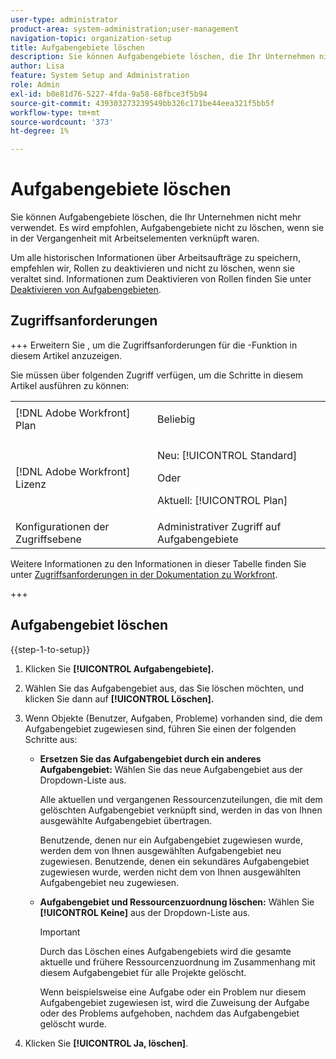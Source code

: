 ```yaml
---
user-type: administrator
product-area: system-administration;user-management
navigation-topic: organization-setup
title: Aufgabengebiete löschen
description: Sie können Aufgabengebiete löschen, die Ihr Unternehmen nicht mehr verwendet. Es wird empfohlen, Aufgabengebiete nicht zu löschen, wenn sie in der Vergangenheit mit Arbeitselementen verknüpft waren. Um alle historischen Informationen über Arbeitsaufträge zu speichern, empfehlen wir, Rollen zu deaktivieren und nicht zu löschen, wenn sie veraltet sind. Informationen zum Deaktivieren von Rollen finden Sie unter Deaktivieren von Aufgabengebieten.
author: Lisa
feature: System Setup and Administration
role: Admin
exl-id: b0e81d76-5227-4fda-9a58-68fbce3f5b94
source-git-commit: 439303273239549bb326c171be44eea321f5bb5f
workflow-type: tm+mt
source-wordcount: '373'
ht-degree: 1%

---
```


# Aufgabengebiete löschen

Sie können Aufgabengebiete löschen, die Ihr Unternehmen nicht mehr verwendet. Es wird empfohlen, Aufgabengebiete nicht zu löschen, wenn sie in der Vergangenheit mit Arbeitselementen verknüpft waren.

Um alle historischen Informationen über Arbeitsaufträge zu speichern, empfehlen wir, Rollen zu deaktivieren und nicht zu löschen, wenn sie veraltet sind. Informationen zum Deaktivieren von Rollen finden Sie unter [Deaktivieren von Aufgabengebieten](../../../administration-and-setup/set-up-workfront/organizational-setup/deactivate-job-roles.md).

## Zugriffsanforderungen

+++ Erweitern Sie , um die Zugriffsanforderungen für die -Funktion in diesem Artikel anzuzeigen.

Sie müssen über folgenden Zugriff verfügen, um die Schritte in diesem Artikel ausführen zu können:

<table style="table-layout:auto"> 
 <col> 
 <col> 
 <tbody> 
  <tr> 
   <td role="rowheader">[!DNL Adobe Workfront] Plan</td> 
   <td> <p>Beliebig </p> </td> 
  </tr> 
  <tr> 
   <td role="rowheader">[!DNL Adobe Workfront] Lizenz</td> 
   <td>
   <p>Neu: [!UICONTROL Standard]</p>
   <p>Oder</p>
   <p>Aktuell: [!UICONTROL Plan]</p></td> 
  </tr> 
  <tr> 
   <td role="rowheader">Konfigurationen der Zugriffsebene</td> 
   <td>Administrativer Zugriff auf Aufgabengebiete</td> 
  </tr> 
 </tbody> 
</table>

Weitere Informationen zu den Informationen in dieser Tabelle finden Sie unter [Zugriffsanforderungen in der Dokumentation zu Workfront](/help/quicksilver/administration-and-setup/add-users/access-levels-and-object-permissions/access-level-requirements-in-documentation.md).

+++

## Aufgabengebiet löschen

<!--
<p data-mc-conditions="QuicksilverOrClassic.Draft mode">(NOTE: this moved from create and manage job roles)</p>
-->

{{step-1-to-setup}}

1. Klicken Sie **[!UICONTROL Aufgabengebiete].**
1. Wählen Sie das Aufgabengebiet aus, das Sie löschen möchten, und klicken Sie dann auf **[!UICONTROL Löschen].**
1. Wenn Objekte (Benutzer, Aufgaben, Probleme) vorhanden sind, die dem Aufgabengebiet zugewiesen sind, führen Sie einen der folgenden Schritte aus:

   * **Ersetzen Sie das Aufgabengebiet durch ein anderes Aufgabengebiet:** Wählen Sie das neue Aufgabengebiet aus der Dropdown-Liste aus.

     Alle aktuellen und vergangenen Ressourcenzuteilungen, die mit dem gelöschten Aufgabengebiet verknüpft sind, werden in das von Ihnen ausgewählte Aufgabengebiet übertragen.

     Benutzende, denen nur ein Aufgabengebiet zugewiesen wurde, werden dem von Ihnen ausgewählten Aufgabengebiet neu zugewiesen. Benutzende, denen ein sekundäres Aufgabengebiet zugewiesen wurde, werden nicht dem von Ihnen ausgewählten Aufgabengebiet neu zugewiesen.

   * **Aufgabengebiet und Ressourcenzuordnung löschen:** Wählen Sie **[!UICONTROL Keine]** aus der Dropdown-Liste aus.

     >[!IMPORTANT]
     >
     >Durch das Löschen eines Aufgabengebiets wird die gesamte aktuelle und frühere Ressourcenzuordnung im Zusammenhang mit diesem Aufgabengebiet für alle Projekte gelöscht.

     &#x200B;Wenn beispielsweise eine Aufgabe oder ein Problem nur diesem Aufgabengebiet zugewiesen ist, wird die Zuweisung der Aufgabe oder des Problems aufgehoben, nachdem das Aufgabengebiet gelöscht wurde.

1. Klicken Sie **[!UICONTROL Ja, löschen]**.
